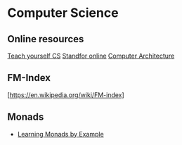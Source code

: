# Computer Science

## Online resources

[Teach yourself CS](https://teachyourselfcs.com/)
[Standfor online](https://online.stanford.edu/courses/allcourses)
[Computer Architecture](https://www.youtube.com/watch?v=wHVyshkyZ4w&list=PL5Q2soXY2Zi9OhoVQBXYFIZywZXCPl4M_&index=1)

## FM-Index
[https://en.wikipedia.org/wiki/FM-index]


## Monads

+ [Learning Monads by Example](https://diego.codes/post/learning-monads/)
